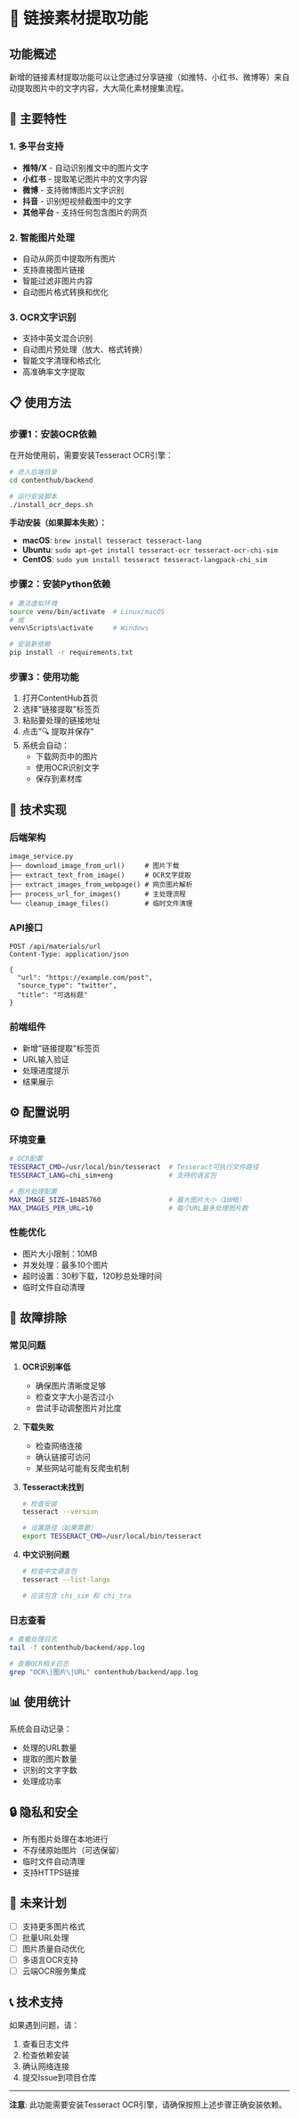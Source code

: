 # 🔗 链接素材提取功能

## 功能概述

新增的链接素材提取功能可以让您通过分享链接（如推特、小红书、微博等）来自动提取图片中的文字内容，大大简化素材搜集流程。

## 🚀 主要特性

### 1. 多平台支持
- **推特/X** - 自动识别推文中的图片文字
- **小红书** - 提取笔记图片中的文字内容
- **微博** - 支持微博图片文字识别
- **抖音** - 识别短视频截图中的文字
- **其他平台** - 支持任何包含图片的网页

### 2. 智能图片处理
- 自动从网页中提取所有图片
- 支持直接图片链接
- 智能过滤非图片内容
- 自动图片格式转换和优化

### 3. OCR文字识别
- 支持中英文混合识别
- 自动图片预处理（放大、格式转换）
- 智能文字清理和格式化
- 高准确率文字提取

## 📋 使用方法

### 步骤1：安装OCR依赖

在开始使用前，需要安装Tesseract OCR引擎：

```bash
# 进入后端目录
cd contenthub/backend

# 运行安装脚本
./install_ocr_deps.sh
```

**手动安装（如果脚本失败）：**

- **macOS**: `brew install tesseract tesseract-lang`
- **Ubuntu**: `sudo apt-get install tesseract-ocr tesseract-ocr-chi-sim`
- **CentOS**: `sudo yum install tesseract tesseract-langpack-chi_sim`

### 步骤2：安装Python依赖

```bash
# 激活虚拟环境
source venv/bin/activate  # Linux/macOS
# 或
venv\Scripts\activate     # Windows

# 安装新依赖
pip install -r requirements.txt
```

### 步骤3：使用功能

1. 打开ContentHub首页
2. 选择"链接提取"标签页
3. 粘贴要处理的链接地址
4. 点击"🔍 提取并保存"
5. 系统会自动：
   - 下载网页中的图片
   - 使用OCR识别文字
   - 保存到素材库

## 🔧 技术实现

### 后端架构

```
image_service.py
├── download_image_from_url()     # 图片下载
├── extract_text_from_image()     # OCR文字提取
├── extract_images_from_webpage() # 网页图片解析
├── process_url_for_images()      # 主处理流程
└── cleanup_image_files()         # 临时文件清理
```

### API接口

```http
POST /api/materials/url
Content-Type: application/json

{
  "url": "https://example.com/post",
  "source_type": "twitter",
  "title": "可选标题"
}
```

### 前端组件

- 新增"链接提取"标签页
- URL输入验证
- 处理进度提示
- 结果展示

## ⚙️ 配置说明

### 环境变量

```bash
# OCR配置
TESSERACT_CMD=/usr/local/bin/tesseract  # Tesseract可执行文件路径
TESSERACT_LANG=chi_sim+eng              # 支持的语言包

# 图片处理配置
MAX_IMAGE_SIZE=10485760                 # 最大图片大小（10MB）
MAX_IMAGES_PER_URL=10                   # 每个URL最多处理图片数
```

### 性能优化

- 图片大小限制：10MB
- 并发处理：最多10个图片
- 超时设置：30秒下载，120秒总处理时间
- 临时文件自动清理

## 🐛 故障排除

### 常见问题

1. **OCR识别率低**
   - 确保图片清晰度足够
   - 检查文字大小是否过小
   - 尝试手动调整图片对比度

2. **下载失败**
   - 检查网络连接
   - 确认链接可访问
   - 某些网站可能有反爬虫机制

3. **Tesseract未找到**
   ```bash
   # 检查安装
   tesseract --version
   
   # 设置路径（如果需要）
   export TESSERACT_CMD=/usr/local/bin/tesseract
   ```

4. **中文识别问题**
   ```bash
   # 检查中文语言包
   tesseract --list-langs
   
   # 应该包含 chi_sim 和 chi_tra
   ```

### 日志查看

```bash
# 查看处理日志
tail -f contenthub/backend/app.log

# 查看OCR相关日志
grep "OCR\|图片\|URL" contenthub/backend/app.log
```

## 📊 使用统计

系统会自动记录：
- 处理的URL数量
- 提取的图片数量
- 识别的文字字数
- 处理成功率

## 🔒 隐私和安全

- 所有图片处理在本地进行
- 不存储原始图片（可选保留）
- 临时文件自动清理
- 支持HTTPS链接

## 🚀 未来计划

- [ ] 支持更多图片格式
- [ ] 批量URL处理
- [ ] 图片质量自动优化
- [ ] 多语言OCR支持
- [ ] 云端OCR服务集成

## 📞 技术支持

如果遇到问题，请：
1. 查看日志文件
2. 检查依赖安装
3. 确认网络连接
4. 提交Issue到项目仓库

---

**注意**: 此功能需要安装Tesseract OCR引擎，请确保按照上述步骤正确安装依赖。
